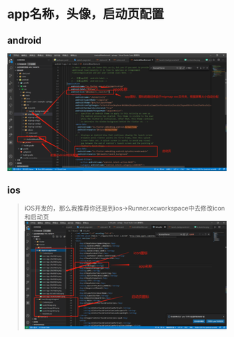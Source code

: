 # app名称，头像，启动页配置

## android

![android配置](./img/ad.png)

## ios

>iOS开发的，那么我推荐你还是到ios->Runner.xcworkspace中去修改icon和启动页
![ios配置](./img/ios.png)
